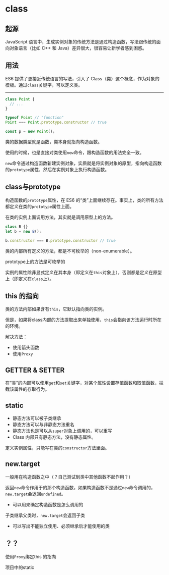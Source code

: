 #  class

## 起源

JavaScript 语言中，生成实例对象的传统方法是通过构造函数，写法跟传统的面向对象语言（比如 C++ 和 Java）差异很大，很容易让新学者感到困惑。



## 用法

ES6 提供了更接近传统语言的写法，引入了 Class（类）这个概念，作为对象的模板。通过`class`关键字，可以定义类。

---

```javascript
class Point {
  // ...
}

typeof Point // "function"
Point === Point.prototype.constructor // true

const p = new Point();
```

类的数据类型就是函数，类本身就指向构造函数。

使用的时候，也是直接对类使用`new`命令，跟构造函数的用法完全一致。

`new`命令通过构造函数新建实例对象，实质就是将实例对象的原型，指向构造函数的`prototype`属性，然后在实例对象上执行构造函数。

## class与prototype

构造函数的`prototype`属性，在 ES6 的“类”上面继续存在。事实上，类的所有方法都定义在类的`prototype`属性上面。

在类的实例上面调用方法，其实就是调用原型上的方法。

```javascript
class B {}
let b = new B();

b.constructor === B.prototype.constructor // true
```

类的内部所有定义的方法，都是不可枚举的（non-enumerable）。

prototype上的方法是可枚举的



实例的属性除非显式定义在其本身（即定义在`this`对象上），否则都是定义在原型上（即定义在`class`上）。



## this 的指向

类的方法内部如果含有`this`，它默认指向类的实例。

但是，如果将class内部的方法提取出来单独使用，`this`会指向该方法运行时所在的环境。

解决方法：

- 使用箭头函数
- 使用`Proxy`

## GETTER & SETTER

在“类”的内部可以使用`get`和`set`关键字，对某个属性设置存值函数和取值函数，拦截该属性的存取行为。

## static

- 静态方法可以被子类继承
- 静态方法可以与非静态方法重名
- 静态方法也是可以从`super`对象上调用的，可以重写
- Class 内部只有静态方法，没有静态属性。

定义实例属性，只能写在类的`constructor`方法里面。

## new.target

一般用在构造函数之中（？自己测试到类中其他函数不起作用？）

返回`new`命令作用于的那个构造函数，如果构造函数不是通过`new`命令调用的，`new.target`会返回`undefined`。

- 可以用来确定构造函数是怎么调用的



子类继承父类时，`new.target`会返回子类

- 可以写出不能独立使用、必须继承后才能使用的类

## ？？

使用`Proxy`绑定this 的指向

项目中的static


